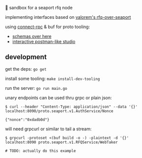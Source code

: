 🚧 sandbox for a seaport rfq node

implementing interfaces based on [valorem's rfq-over-seaport](https://github.com/valorem-labs-inc/trade-interfaces)

using [connect-rpc](https://connectrpc.com/) & buf for proto tooling:

* [schemas over here](https://buf.build/sambarnes/seaport/file/main:proto/seaport/v1/rfq.proto)
* [interactive postman-like studio](https://buf.build/studio/sambarnes/seaport/main?serviceDialog=open)

## development

get the deps: `go get`

install some tooling: `make install-dev-tooling`

run the server: `go run main.go`

unary endpoints can be used thru grpc or plain json:
```shell
$ curl --header "Content-Type: application/json" --data '{}' localhost:8090/proto.seaport.v1.AuthService/Nonce

{"nonce":"0xdadb0d"}
```

will need grpcurl or similar to tail a stream:
```shell
$ grpcurl -protoset <(buf build -o -) -plaintext -d '{}' localhost:8090 proto.seaport.v1.RFQService/WebTaker

# TODO: actually do this example
```

